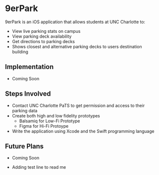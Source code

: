 # 9erPark

9erPark is an iOS application that allows students at UNC Charlotte to:
* View live parking stats on campus
* View parking deck availability
* Get directions to parking decks
* Shows closest and alternative parking decks to users destination building

## Implementation
* Coming Soon

## Steps Involved
* Contact UNC Charlotte PaTS to get permission and access to their parking data
* Create both high and low fidelity prototypes
     * Balsamiq for Low-Fi Prototype
     * Figma for Hi-Fi Protoype
* Write the application using Xcode and the Swift programming language

## Future Plans
* Coming Soon

* Adding test line to read me
